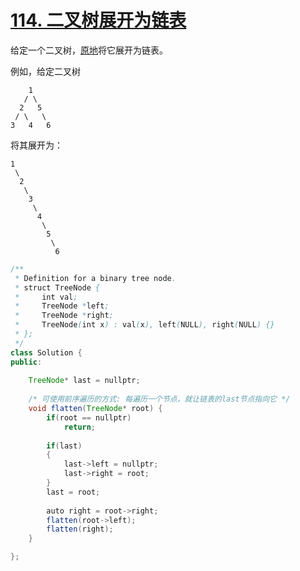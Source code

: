 # [114. 二叉树展开为链表](https://leetcode-cn.com/problems/flatten-binary-tree-to-linked-list/)

给定一个二叉树，[原地](https://baike.baidu.com/item/原地算法/8010757)将它展开为链表。

例如，给定二叉树

```
    1
   / \
  2   5
 / \   \
3   4   6
```

将其展开为：

```
1
 \
  2
   \
    3
     \
      4
       \
        5
         \
          6
```



```java
/**
 * Definition for a binary tree node.
 * struct TreeNode {
 *     int val;
 *     TreeNode *left;
 *     TreeNode *right;
 *     TreeNode(int x) : val(x), left(NULL), right(NULL) {}
 * };
 */
class Solution {
public:
    
    TreeNode* last = nullptr;
    
    /* 可使用前序遍历的方式: 每遍历一个节点，就让链表的last节点指向它 */
    void flatten(TreeNode* root) {
        if(root == nullptr)
            return;
        
        if(last)
        {
            last->left = nullptr;
            last->right = root;
        }
        last = root;
        
        auto right = root->right;
        flatten(root->left);
        flatten(right);
    }

};
```

